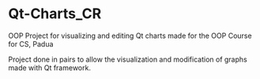 # Qt-Charts_CR
OOP Project for visualizing and editing Qt charts made for the OOP Course for CS, Padua

Project done in pairs to allow the visualization and modification of graphs
made with Qt framework.
